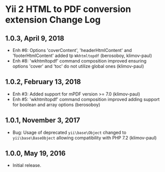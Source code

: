 Yii 2 HTML to PDF conversion extension Change Log
=================================================

1.0.3, April 9, 2018
--------------------

- Enh #6: Options 'coverContent', 'headerHtmlContent' and 'footerHtmlContent' added tp `Wkhtmltopdf` (berosoboy, klimov-paul)
- Enh #8: 'wkhtmltopdf' command composition improved ensuring options 'cover' and 'toc' do not utilize global ones (klimov-paul)


1.0.2, February 13, 2018
------------------------

- Enh #3: Added support for mPDF version >= 7.0 (klimov-paul)
- Enh #5: 'wkhtmltopdf' command composition improved adding support for boolean and array options (berosoboy)


1.0.1, November 3, 2017
-----------------------

- Bug: Usage of deprecated `yii\base\Object` changed to `yii\base\BaseObject` allowing compatibility with PHP 7.2 (klimov-paul)


1.0.0, May 19, 2016
-------------------

- Initial release.
